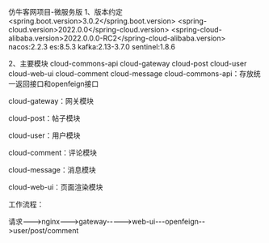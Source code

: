 仿牛客网项目-微服务版
1、版本约定
<spring.boot.version>3.0.2</spring.boot.version>
<spring-cloud.version>2022.0.0</spring-cloud.version>
<spring-cloud-alibaba.version>2022.0.0.0-RC2</spring-cloud-alibaba.version>
nacos:2.2.3
es:8.5.3
kafka:2.13-3.7.0
sentinel:1.8.6

2、主要模块
<modules>
    <module>cloud-commons-api</module>
    <module>cloud-gateway</module>
    <module>cloud-post</module>
    <module>cloud-user</module>
    <module>cloud-web-ui</module>
    <module>cloud-comment</module>
    <module>cloud-message</module>
</modules>
cloud-commons-api：存放统一返回接口和openfeign接口

cloud-gateway：网关模块

cloud-post：帖子模块

cloud-user：用户模块

cloud-comment：评论模块

cloud-message：消息模块

cloud-web-ui：页面渲染模块

工作流程：

请求--->nginx--->gateway----->web-ui---openfeign-->user/post/comment
